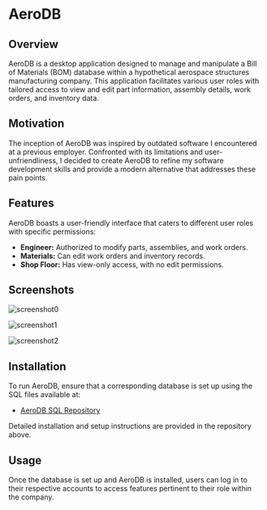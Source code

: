 # AeroDB

## Overview
AeroDB is a desktop application designed to manage and manipulate a Bill of Materials (BOM) database within a hypothetical aerospace structures manufacturing company. This application facilitates various user roles with tailored access to view and edit part information, assembly details, work orders, and inventory data.

## Motivation
The inception of AeroDB was inspired by outdated software I encountered at a previous employer. Confronted with its limitations and user-unfriendliness, I decided to create AeroDB to refine my software development skills and provide a modern alternative that addresses these pain points.

## Features
AeroDB boasts a user-friendly interface that caters to different user roles with specific permissions:
- **Engineer:** Authorized to modify parts, assemblies, and work orders.
- **Materials:** Can edit work orders and inventory records.
- **Shop Floor:** Has view-only access, with no edit permissions.

## Screenshots
![screenshot0](https://github.com/drew-j-taylor/AeroDB/assets/105830720/6b27c650-86c3-4174-8d16-24497c41294d)

![screenshot1](https://github.com/drew-j-taylor/AeroDB/assets/105830720/0b861887-4073-4fb7-95c0-e5fac6482c92)

![screenshot2](https://github.com/drew-j-taylor/AeroDB/assets/105830720/3e942c2b-b02d-4671-9329-d347bc503583)

## Installation
To run AeroDB, ensure that a corresponding database is set up using the SQL files available at:
- [AeroDB SQL Repository](https://github.com/drew-j-taylor/aerodb_SQL)

Detailed installation and setup instructions are provided in the repository above.

## Usage
Once the database is set up and AeroDB is installed, users can log in to their respective accounts to access features pertinent to their role within the company.
